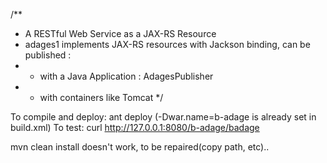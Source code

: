 /**
 * A RESTful Web Service as a JAX-RS Resource
 *  adages1 implements JAX-RS resources with Jackson binding, can be published : 
 *  - with a Java Application : AdagesPublisher
 *  - with containers like Tomcat
 */


To compile and deploy: ant deploy (-Dwar.name=b-adage is already set in build.xml)
To test:               curl http://127.0.0.1:8080/b-adage/badage

mvn clean install doesn't work, to be repaired(copy path, etc)..